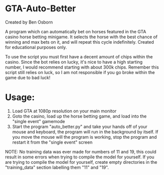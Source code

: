 # GTA-Auto-Better
Created by Ben Osborn

A program which can automatically bet on horses featured in the GTA casino horse betting minigame. It selects the horse with the best chance of winning and max bets on it, and will repeat this cycle indefinitely. Created for educational purposes only.

To use the script you must first have a decent amount of chips within the casino. Since the bot relies on lucky, it's nice to have a high starting number, I would recommend starting with about 300k chips. Remember this script still relies on luck, so I am not responsible if you go broke within the game due to bad luck!

# Usage:
1. Load GTA at 1080p resolution on your main monitor
2. Goto the casino, load up the horse betting game, and load into the "single event" gamemode
3. Start the program "auto_better.py" and take your hands off of your mouse and keyboard, the program will run in the background by itself. If you move the mouse will the program is working, stop the program and restart it from the "single event" screen

NOTE:
No training data was ever made for numbers of 11 and 19, this could result in some errors when trying to compile the model for yourself. If you are trying to compile the model for yourself, create empty directories in the "training_data" section labelling them "11" and "19".
